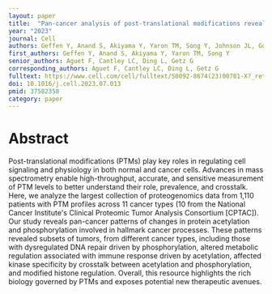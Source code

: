 ```yaml
---
layout: paper
title:  "Pan-cancer analysis of post-translational modifications reveals shared patterns of protein regulation"
year: "2023"
journal: Cell
authors: Geffen Y, Anand S, Akiyama Y, Yaron TM, Song Y, Johnson JL, Govindan A, Babur Ö, Li Y, Huntsman E, Wang LB, Birger C, Heiman DI, Zhang Q, Miller M, Maruvka YE, Haradhvala NJ, Calinawan A, Belkin S, Kerelsky A, Clauser KR, Krug K, Satpathy S, Payne SH, Mani DR, Gillette MA, Dhanasekaran SM, Thiagarajan M, Mesri M, Rodriguez H, Robles AI, Carr SA, Lazar AJ, Aguet F, Cantley LC, Ding L, Getz G  
first_authors: Geffen Y, Anand S, Akiyama Y, Yaron TM, Song Y
senior_authors: Aguet F, Cantley LC, Ding L, Getz G
corresponding_authors: Aguet F, Cantley LC, Ding L, Getz G
fulltext: https://www.cell.com/cell/fulltext/S0092-8674(23)00781-X?_returnURL=https%3A%2F%2Flinkinghub.elsevier.com%2Fretrieve%2Fpii%2FS009286742300781X%3Fshowall%3Dtrue#%20
doi: 10.1016/j.cell.2023.07.013
pmid: 37582358
category: paper
---
```


# Abstract

Post-translational modifications (PTMs) play key roles in regulating cell signaling and physiology in both normal and cancer cells. Advances in mass spectrometry enable high-throughput, accurate, and sensitive measurement of PTM levels to better understand their role, prevalence, and crosstalk. Here, we analyze the largest collection of proteogenomics data from 1,110 patients with PTM profiles across 11 cancer types (10 from the National Cancer Institute's Clinical Proteomic Tumor Analysis Consortium [CPTAC]). Our study reveals pan-cancer patterns of changes in protein acetylation and phosphorylation involved in hallmark cancer processes. These patterns revealed subsets of tumors, from different cancer types, including those with dysregulated DNA repair driven by phosphorylation, altered metabolic regulation associated with immune response driven by acetylation, affected kinase specificity by crosstalk between acetylation and phosphorylation, and modified histone regulation. Overall, this resource highlights the rich biology governed by PTMs and exposes potential new therapeutic avenues.



